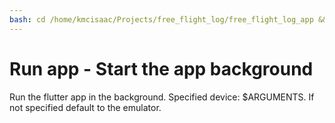```yaml
---
bash: cd /home/kmcisaac/Projects/free_flight_log/free_flight_log_app && flutter run -d ${ARGUMENTS:-emulator-5554}
---
```


# Run app - Start the app background

Run the flutter app in the background. 
Specified device: $ARGUMENTS. If not specified default to the emulator.